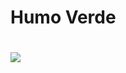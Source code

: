 <h1>Humo Verde<h1>
 <img src="https://img.freepik.com/foto-gratis/fondo-pantalla-humo-abstracto-escritorio_53876-128243.jpg?w=2000">
